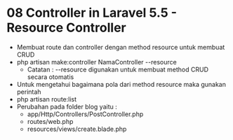 # 08 Controller in Laravel 5.5 - Resource Controller

- Membuat route dan controller dengan method resource untuk membuat CRUD
- php artisan make:controller NamaController --resource
    - Catatan : --resource digunakan untuk membuat method CRUD secara otomatis
- Untuk mengetahui bagaimana pola dari method resource maka gunakan perintah
- php artisan route:list
- Perubahan pada folder blog yaitu : 
    - app/Http/Controllers/PostController.php
    - routes/web.php   
    - resources/views/create.blade.php 